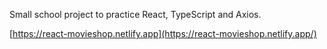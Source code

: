 Small school project to practice React, TypeScript and Axios.

[https://react-movieshop.netlify.app](https://react-movieshop.netlify.app/)

